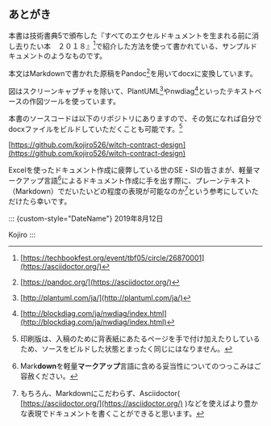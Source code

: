 ## あとがき

本書は技術書典5で頒布した『すべてのエクセルドキュメントを生まれる前に消し去りたい本　２０１８』[^techbook5]で紹介した方法を使って書かれている、サンプルドキュメントのようなものです。

本文はMarkdownで書かれた原稿をPandoc[^pandoc]を用いてdocxに変換しています。

図はスクリーンキャプチャを除いて、PlantUML[^plantuml]やnwdiag[^nwdiag]といったテキストベースの作図ツールを使っています。

本書のソースコードは以下のリポジトリにありますので、その気になれば自分でdocxファイルをビルドしていただくことも可能です。[^build]

[https://github.com/kojiro526/witch-contract-design](https://github.com/kojiro526/witch-contract-design)

Excelを使ったドキュメント作成に疲弊している世のSE・SIの皆さまが、軽量マークアップ言語[^markup]によるドキュメント作成に手を出す際に、プレーンテキスト（Markdown）でだいたいどの程度の表現が可能なのか[^asciidoc]という参考にしていただけたら幸いです。

::: {custom-style="DateName"}
2019年8月12日

Kojiro
:::

[^techbook5]: [https://techbookfest.org/event/tbf05/circle/26870001](https://asciidoctor.org/)
[^pandoc]: [https://pandoc.org/](https://asciidoctor.org/)
[^plantuml]: [http://plantuml.com/ja/](http://plantuml.com/ja/)
[^nwdiag]: [http://blockdiag.com/ja/nwdiag/index.html](http://blockdiag.com/ja/nwdiag/index.html)
[^build]: 印刷版は、入稿のために背表紙にあたるページを手で付け加えたりしているため、ソースをビルドした状態とまったく同じにはなりません。
[^markup]: Mark**down**を軽量**マークアップ**言語に含める妥当性についてのつっこみはご容赦ください。
[^asciidoc]: もちろん、Markdownにこだわらず、Asciidoctor( [https://asciidoctor.org/](https://asciidoctor.org/) )などを使えばより豊かな表現でドキュメントを書くことができると思います。

